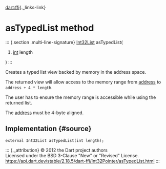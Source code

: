 [dart:ffi](../../dart-ffi/dart-ffi-library){._links-link}

asTypedList method
==================

::: {.section .multi-line-signature}
[Int32List](../../dart-typed_data/int32list-class) asTypedList(

1.  [int](../../dart-core/int-class) length

)
:::

Creates a typed list view backed by memory in the address space.

The returned view will allow access to the memory range from
[address](../pointer/address) to `address + 4 * length`.

The user has to ensure the memory range is accessible while using the
returned list.

The [address](../pointer/address) must be 4-byte aligned.

Implementation {#source}
--------------

``` {.language-dart data-language="dart"}
external Int32List asTypedList(int length);
```

::: {._attribution}
© 2012 the Dart project authors\
Licensed under the BSD 3-Clause \"New\" or \"Revised\" License.\
<https://api.dart.dev/stable/2.18.5/dart-ffi/Int32Pointer/asTypedList.html>
:::
